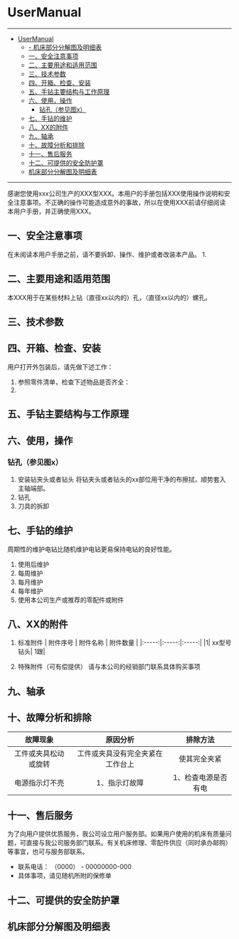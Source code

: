 # UserManual

---
- [UserManual](#usermanual)
  - [- 机床部分分解图及明细表](#--机床部分分解图及明细表)
  - [一、安全注意事项](#一安全注意事项)
  - [二、主要用途和适用范围](#二主要用途和适用范围)
  - [三、技术参数](#三技术参数)
  - [四、开箱、检查、安装](#四开箱检查安装)
  - [五、手钻主要结构与工作原理](#五手钻主要结构与工作原理)
  - [六、使用，操作](#六使用操作)
    - [钻孔（参见图x）](#钻孔参见图x)
  - [七、手钻的维护](#七手钻的维护)
  - [八、XX的附件](#八xx的附件)
  - [九、轴承](#九轴承)
  - [十、故障分析和排除](#十故障分析和排除)
  - [十一、售后服务](#十一售后服务)
  - [十二、可提供的安全防护罩](#十二可提供的安全防护罩)
  - [机床部分分解图及明细表](#机床部分分解图及明细表)
---
感谢您使用xxx公司生产的XXX型XXX。本用户的手册包括XXX使用操作说明和安全注意事项。不正确的操作可能造成意外的事故，所以在使用XXX前请仔细阅读本用户手册，并正确使用XXX。
## 一、安全注意事项
在未阅读本用户手册之前，请不要拆卸、操作、维护或者改装本产品。
1. 
## 二、主要用途和适用范围
本XXX用于在某些材料上钻（直径xx以内的）孔，（直径xx以内的）螺孔。
## 三、技术参数

## 四、开箱、检查、安装
用户打开外包装后，请先做下述工作：
1. 参照零件清单，检查下述物品是否齐全：
2. 
## 五、手钻主要结构与工作原理
## 六、使用，操作
### 钻孔（参见图x）
1.  安装钻夹头或者钻头
将钻夹头或者钻头的xx部位用干净的布擦拭，顺势套入主轴端部。
2. 钻孔
3. 刀具的拆卸 
## 七、手钻的维护
周期性的维护电钻比随机维护电钻更易保持电钻的良好性能。
1. 使用后维护
2. 每周维护
3. 每月维护
4. 每年维护
5. 使用本公司生产或推荐的零配件或附件
## 八、XX的附件
1. 标准附件
   | 附件序号 | 附件名称 | 附件数量 |
   |:-----:|:-----:|:-----:|
   |1| xx型号钻头| 1跟|

2. 特殊附件（可有偿提供）
   请与本公司的经销部门联系具体购买事项
## 九、轴承

## 十、故障分析和排除
| 故障现象| 原因分析 | 排除方法 |
|:-----:|:-----:|:-----:|
|工件或夹具松动或旋转|工件或夹具没有完全夹紧在工作台上|使其完全夹紧|
|电源指示灯不亮| 1、指示灯故障| 1、检查电源是否有电|


## 十一、售后服务
为了向用户提供优质服务，我公司设立用户服务部。如果用户使用的机床有质量问题，可直接与我公司服务部门联系。有关机床修理、零配件供应（同时承办邮购）等事宜，也可与服务部联系。
- 联系电话： （0000） - 00000000-000
- 具体事项，请见随机所附的保修单
## 十二、可提供的安全防护罩
## 机床部分分解图及明细表